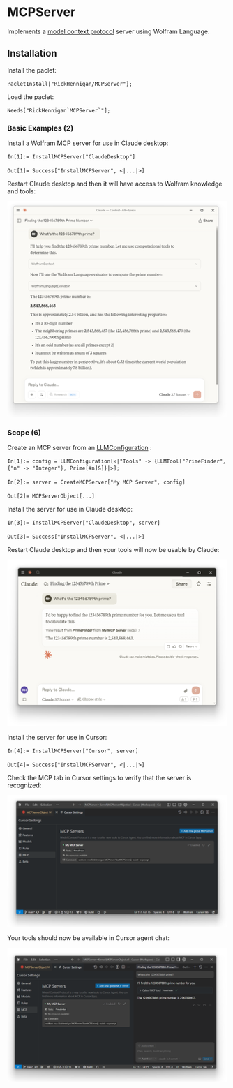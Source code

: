# MCPServer

Implements a [model context protocol](https://modelcontextprotocol.io) server using Wolfram Language.

## Installation

Install the paclet:

```wl
PacletInstall["RickHennigan/MCPServer"];
```

Load the paclet:

```wl
Needs["RickHennigan`MCPServer`"];
```

### Basic Examples (2)

Install a Wolfram MCP server for use in Claude desktop:

```wl
In[1]:= InstallMCPServer["ClaudeDesktop"]

Out[1]= Success["InstallMCPServer", <|...|>]
```

Restart Claude desktop and then it will have access to Wolfram knowledge and tools:

![Claude Desktop Screenshot](.github\images\sk6raevruc0q.png)

### Scope (6)

Create an MCP server from an [LLMConfiguration](https://reference.wolfram.com/languageref/LLMConfiguration) :

```wl
In[1]:= config = LLMConfiguration[<|"Tools" -> {LLMTool["PrimeFinder", {"n" -> "Integer"}, Prime[#n]&]}|>];

In[2]:= server = CreateMCPServer["My MCP Server", config]

Out[2]= MCPServerObject[...]
```

Install the server for use in Claude desktop:

```wl
In[3]:= InstallMCPServer["ClaudeDesktop", server]

Out[3]= Success["InstallMCPServer", <|...|>]
```

Restart Claude desktop and then your tools will now be usable by Claude:

![Claude Desktop Screenshot](.github\images\1j9zrhp9b1y8.png)

Install the server for use in Cursor:

```wl
In[4]:= InstallMCPServer["Cursor", server]

Out[4]= Success["InstallMCPServer", <|...|>]
```

Check the MCP tab in Cursor settings to verify that the server is recognized:

![Cursor MCP Settings Screenshot](.github\images\nldzo3f42xid.png)

Your tools should now be available in Cursor agent chat:

![Cursor MCP Chat Screenshot](.github\images\o6ltldxumzkx.png)